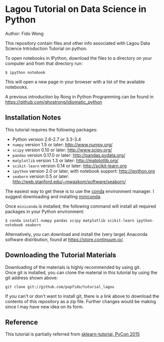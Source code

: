 # Lagou Tutorial on Data Science in Python
Author: Fido Wong

This repository contain files and other info associated with Lagou Data Science Introduction Tutorial on python.

To open notebooks in IPython, download the files to a directory on your computer and from that directory run:

    $ ipython notebook

This will open a new page in your browser with a list of the available notebooks.

A previous introduction by Rong in Python Programming can be found in https://github.com/ghostrong/idiomatic_python

## Installation Notes
This tutorial requires the following packages:

- Python version 2.6-2.7 or 3.3-3.4
- `numpy` version 1.5 or later: http://www.numpy.org/
- `scipy` version 0.10 or later: http://www.scipy.org/
- `pandas` version 0.17.0 or later: http://pandas.pydata.org/
- `matplotlib` version 1.3 or later: http://matplotlib.org/
- `scikit-learn` version 0.14 or later: http://scikit-learn.org
- `ipython` version 2.0 or later, with notebook support: http://ipython.org
- `seaborn` version 0.5 or later: http://web.stanford.edu/~mwaskom/software/seaborn/

The easiest way to get these is to use the [conda](https://store.continuum.io/) environment manager.
I suggest downloading and installing [miniconda](http://conda.pydata.org/miniconda.html).

Once `miniconda` is installed, the following command will install all required packages in your Python environment:
```
$ conda install numpy pandas scipy matplotlib scikit-learn ipython-notebook seaborn
```

Alternatively, you can download and install the (very large) Anaconda software distribution, found at https://store.continuum.io/.

## Downloading the Tutorial Materials
Downloading of the materials is highly recommended by using git.  
Once git is installed, you can clone the material in this tutorial by using the git address shown above:

    git clone git://github.com/popfido/tutorial_lagou

If you can't or don't want to install git, there is a link above to download
the contents of this repository as a zip file.  Further changes would be making 
since I may have new idea on its form.

## Reference
This tutorial is partially referred from [sklearn-tutorial, PyCon 2015](https://github.com/jakevdp/sklearn_pycon2015)
